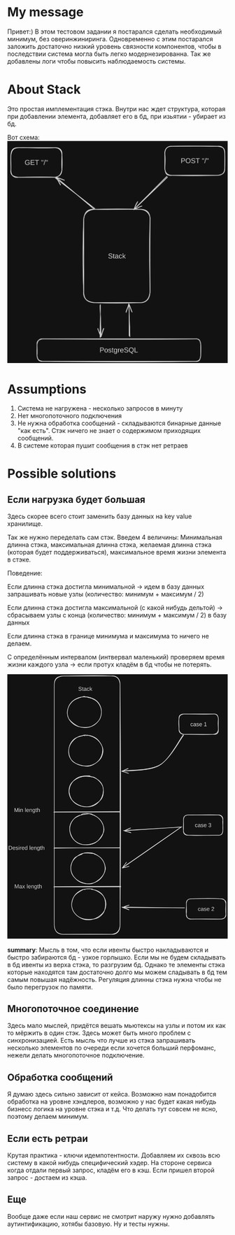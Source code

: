 # My message

Привет:) В этом тестовом задании я постарался сделать необходимый минимум, без оверинжиниринга. Одновременно с этим постарался заложить достаточно низкий уровень связности компонентов, чтобы в последствии система могла быть легко модернезированна. Так же добавлены логи чтобы повысить наблюдаемость системы.

# About Stack

Это простая имплементация стэка. Внутри нас ждет структура, которая при добавлении элемента, добавляет его в бд, при изьятии - убирает из бд.

Вот схема: 
![img.png](img.png)


# Assumptions

1. Система не нагружена - несколько запросов в минуту
2. Нет многопоточного подключения
3. Не нужна обработка сообщений - складываются бинарные данные "как есть". Стэк ничего не знает о содержимом приходящих сообщений.
4. В системе которая пушит сообщения в стэк нет ретраев

# Possible solutions

## Если нагрузка будет большая

Здесь скорее всего стоит заменить базу данных на key value хранилище.

Так же нужно переделать сам стэк. Введем 4 величины: Минимальная длинна стэка, максимальная длинна стэка, желаемая длинна стэка (которая будет поддерживаться), максимальное время жизни элемента в стэке.

Поведение:

Если длинна стэка достигла минимальной -> идем в базу данных запрашивать новые узлы (количество: минимум + максимум / 2)

Если длинна стэка достигла максимальной (с какой нибудь дельтой) -> сбрасываем узлы с конца (количество: минимум + максимум / 2) в базу данных

Если длинна стэка в границе минимума и максимума то ничего не делаем.

С определённым интервалом (интвервал маленький) проверяем время жизни каждого узла -> если протух кладём в бд чтобы не потерять.

![img_1.png](img_1.png)

**summary**: Мысль в том, что если ивенты быстро накладываются и быстро забираются бд - узкое горлышко. Если мы не будем складывать в бд ивенты из верха стэка, то разгрузим бд. Однако те элементы стэка которые находятся там достаточно долго мы можем сладывать в бд тем самым повышая надёжность. Регуляция длинны стэка нужна чтобы не было перегрузок по памяти.


## Многопоточное соединение

Здесь мало мыслей, придётся вешать мьютексы на узлы и потом их как то мёржить в один стэк. Здесь может быть много проблем с синхронизацией. Есть мысль что лучше из стэка запрашивать несколько элементов по очереди если хочется больший перфоманс, нежели делать многопоточное подключение.


## Обработка сообщений

Я думаю здесь сильно зависит от кейса. Возможно нам понадобится обработка на уровне хэндлеров, возможно у нас будет какая нибудь бизнесс логика на уровне стэка и т.д. Что делать тут совсем не ясно, поэтому делаем минимум.


## Если есть ретраи

Крутая практика - ключи идемпотентности. Добавляем их сквозь всю систему в какой нибудь специфический хэдер. На стороне сервиса когда отдали первый запрос, кладём его в кэш. Если пришел второй запрос - достаем из кэша.

## Еще

Вообще даже если наш сервис не смотрит наружу нужно добавлять аутинтификацию, хотябы базовую. Ну и тесты нужны.